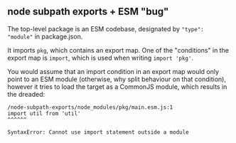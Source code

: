 ## node subpath exports + ESM "bug"

The top-level package is an ESM codebase, designated by `"type": "module"` in package.json.

It imports `pkg`, which contains an export map. One of the "conditions" in the export map is `import`, which is used when writing `import 'pkg'`.

You would assume that an import condition in an export map would only point to an ESM module (otherwise, why split behaviour on that condition), however it tries to load the target as a CommonJS module, which results in the dreaded:

```
/node-subpath-exports/node_modules/pkg/main.esm.js:1
import util from 'util'
^^^^^^

SyntaxError: Cannot use import statement outside a module
```
